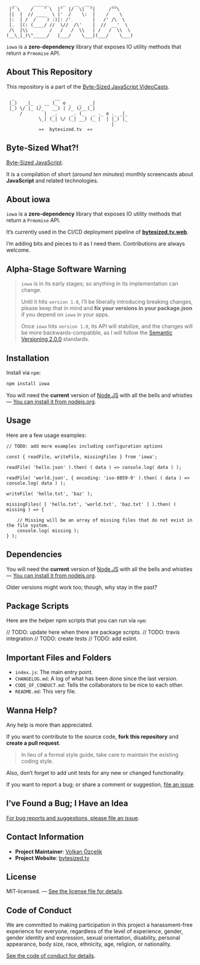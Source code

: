 ```
  __      ______    __   __  ___       __
 |" \    /    " \  |"  |/  \|  "|     /""\
 ||  |  // ____  \ |'  /    \:  |    /    \
 |:  | /  /    ) :)|: /'        |   /' /\  \
 |.  |(: (____/ //  \//  /\'    |  //  __'  \
 /\  |\\        /   /   /  \\   | /   /  \\  \
(__\_|_)\"_____/   |___/    \___|(___/    \___)
```

`iowa` is a **zero-dependency** library that exposes IO utility methods that return a `Prmomise` API.

## About This Repository

This repository is a part of the [Byte-Sized JavaScript VideoCasts][vidcast].

```
  _               __
 |_)   _|_  _ __ (_  o _   _   _|
 |_) \/ |_ (/_   __) | /_ (/__(_|
     /        |  _.     _. (_   _ ._ o ._ _|_
            \_| (_| \/ (_| __) (_ |  | |_) |_
                                       |
            »»  bytesized.tv  ««
```

## Byte-Sized What?!

[Byte-Sized JavaScript][vidcast].

It is a compilation of short (*around ten minutes*) monthly screencasts about **JavaScript** and related technologies.

[vidcast]: https://bytesized.tv/ "ByteSized.TV"

## About **iowa**

`iowa` is a **zero-dependency** library that exposes IO utility methods that return a `Prmomise` API.

It’s currently used in the CI/CD deployment pipeline of [**bytesized.tv.web**](https://github.com/jsbites/bytesized.tv.web).

I’m adding bits and pieces to it as I need them. Contributions are always welcome.


## Alpha-Stage Software Warning

> `iowa` is in its early stages; so anything in its implementation can change.
>
> Until it hits `version 1.0`, I’ll be liberally introducing breaking changes, please keep that in mind and **fix your versions in your package.json** if you depend on `iowa` in your apps.
>
> Once `iowa` hits `version 1.0`, its API will stabilize, and the changes will be more backwards-compatible, as I will follow the [Semantic Versioning 2.0.0](http://semver.org/spec/v2.0.0.html) standards.

## Installation

Install via `npm`:

```bash
npm install iowa
```

You will need the **current** version of [Node.JS](https://nodejs.org/) with all the bells and whistles — [You can install it from nodejs.org](https://nodejs.org/).

## Usage

Here are a few usage examples:

```
// TODO: add more examples including configuration options

const { readFile, writeFile, missingFiles } from 'iowa';

readFile( 'hello.json' ).then( ( data ) => console.log( data ) );

readFile( 'world.json', { encoding: 'iso-8859-9' ).then( ( data ) => console.log( data ) );

writeFile( 'hello.txt', 'baz' );

missingFiles( [ 'hello.txt', 'world.txt', 'baz.txt' ] ).then( ( missing ) => {

    // Missing will be an array of missing files that do not exist in the file system.
    console.log( missing );
} );

```

## Dependencies

You will need the **current** version of [Node.JS](https://nodejs.org/) with all the bells and whistles — [You can install it from nodejs.org](https://nodejs.org/).

Older versions might work too; though, why stay in the past?

## Package Scripts

Here are the helper npm scripts that you can run via `npm`:

// TODO: update here when there are package scripts.
// TODO: travis integration
// TODO: create tests
// TODO: add eslint.

## Important Files and Folders

* `index.js`: The main entry point.
* `CHANGELOG.md`: A log of what has been done since the last version.
* `CODE_OF_CONDUCT.md`: Tells the collaborators to be nice to each other.
* `README.md`: This very file.

## Wanna Help?

Any help is more than appreciated.

If you want to contribute to the source code, **fork this repository** and **create a pull request**.

> In lieu of a formal style guide, take care to maintain the existing coding style.

Also, don’t forget to add unit tests for any new or changed functionality.

If you want to report a bug; or share a comment or suggestion, [file an issue](https://github.com/iowa/bytesized.tv.app/issues/new).

## I’ve Found a Bug; I Have an Idea

[For bug reports and suggestions, please file an issue](https://github.com/jsbites/iowa/issues/new).

## Contact Information

* **Project Maintainer**: [Volkan Özçelik](https://volkan.io/)
* **Project Website**: [bytesized.tv](https://bytesized.tv)

## License

MIT-licensed. — [See the license file for details](LICENSE.md).

## Code of Conduct

We are committed to making participation in this project a harassment-free experience for everyone, regardless of the level of experience, gender, gender identity and expression, sexual orientation, disability, personal appearance, body size, race, ethnicity, age, religion, or nationality.

[See the code of conduct for details](CODE_OF_CONDUCT.md).
